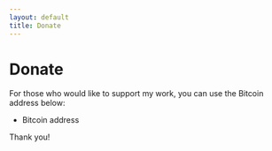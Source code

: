 ```yaml
---
layout: default
title: Donate
---
```

# Donate
For those who would like to support my work, you can use the Bitcoin address below:

* Bitcoin address

Thank you!
